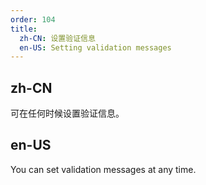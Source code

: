 ```yaml
---
order: 104
title:
  zh-CN: 设置验证信息
  en-US: Setting validation messages
---
```


## zh-CN

可在任何时候设置验证信息。

## en-US

You can set validation messages at any time.